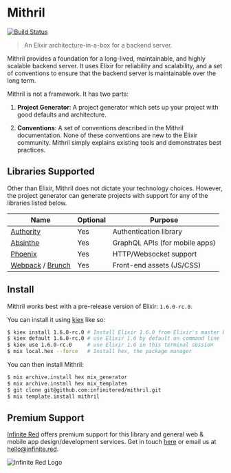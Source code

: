 # Mithril
[![Build Status](https://semaphoreci.com/api/v1/projects/39401688-bc0e-4d65-85b0-075dd293d2c7/1625736/badge.svg)](https://semaphoreci.com/ir/mithril)

> An Elixir architecture-in-a-box for a backend server.

Mithril provides a foundation for a long-lived, maintainable, and highly
scalable backend server. It uses Elixir for reliability and scalability, and
a set of conventions to ensure that the backend server is maintainable over
the long term.

Mithril is not a framework. It has two parts:

1. **Project Generator**: A project generator which sets up your project
   with good defaults and architecture.

2. **Conventions**: A set of conventions described in the Mithril
   documentation. None of these conventions are new to the Elixir community.
   Mithril simply explains existing tools and demonstrates best practices.

## Libraries Supported

Other than Elixir, Mithril does not dictate your technology choices.
However, the project generator can generate projects with support for
any of the libraries listed below.

| Name                                                             | Optional | Purpose                        |
| ---------------------------------------------------------------- | -------- | ------------------------------ |
| [Authority](https://github.com/infinitered/authority)            | Yes      | Authentication library         |
| [Absinthe](https://absinthe-graphql.org)                         | Yes      | GraphQL APIs (for mobile apps) |
| [Phoenix](https://phoenixframework.org)                          | Yes      | HTTP/Websocket support         |
| [Webpack](https://webpack.js.org/) / [Brunch](http://brunch.io/) | Yes      | Front-end assets (JS/CSS)      |

## Install

Mithril works best with a pre-release version of Elixir: `1.6.0-rc.0`.

You can install it using [kiex](https://github.com/taylor/kiex) like so:

```sh
$ kiex install 1.6.0-rc.0 # Install Elixir 1.6.0 from Elixir's master branch
$ kiex default 1.6.0-rc.0 # use Elixir 1.6 by default on command line
$ kiex use 1.6.0-rc.0     # use Elixir 1.6 in this terminal session
$ mix local.hex --force   # Install hex, the package manager
```

You can then install Mithril:

```sh
$ mix archive.install hex mix_generator
$ mix archive.install hex mix_templates
$ git clone git@github.com:infinitered/mithril.git
$ mix template.install mithril
```

## Premium Support

[Infinite Red](https://infinite.red) offers premium support for this library and general web &
mobile app design/development services. Get in touch [here](https://infinite.red/contact) or email us at [hello@infinite.red](mailto:hello@infinite.red).

![Infinite Red Logo](https://infinite.red/images/infinite_red_logo_colored.png)